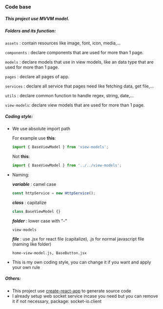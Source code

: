 ### Code base

##### This project use MVVM model.

##### Folders and its function:

`assets` : contain resources like image, font, icon, media,...

`components` : declare components that are used for more than 1 page.

`models` : declare models that use in view models, like an data type that are used for more than 1 page.

`pages` : declare all pages of app.

`services` : declare all service that pages need like fetching data, get file,...

`utils` : declare common function to handle regex, string, date,...

`view-models`: declare view models that are used for more than 1 page.

##### Coding style:

-  We use absolute import path

   For example use **this**:

   ```js
   import { BaseViewModel } from 'view-models';
   ```

   Not **this**:

   ```js
   import { BaseViewModel } from '../../view-models';
   ```

-  Naming:

   **_variable_** : camel case

   ```js
   const httpService = new HttpService();
   ```

   **_class_** : capitalize

   ```js
   class BaseViewModel {}
   ```

   **_folder_** : lower case with "-"

   `view-models`

   **_file_** : use .jsx for react file (capitalize), .js for normal javascript file (naming like folder)

   `home-view-model.js, BaseButton.jsx `

-  This is my own coding style, you can change it if you want and apply your own rule

##### Others:

-  This project use [create-react-app](https://create-react-app.dev/) to generate source code
-  I already setup web socket service incase you need but you can remove it if not necessary, package: socket-io.client
